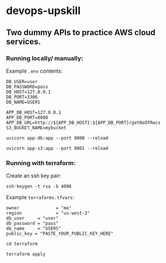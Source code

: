 # devops-upskill

## Two dummy APIs to practice AWS cloud services.

### Running locally/ manually:

Example `.env` contents:
```
DB_USER=user
DB_PASSWORD=pass
DB_HOST=127.0.0.1
DB_PORT=3306
DB_NAME=USERS

APP_DB_HOST=127.0.0.1
APP_DB_PORT=8000
APP_DB_URL=http://${APP_DB_HOST}:${APP_DB_PORT}/getNoOfRecs
S3_BUCKET_NAME=mybucket
```

`uvicorn app-db:app --port 8000 --reload`

`uvicorn app-s3:app --port 8001 --reload`

### Running with terraform:

Create an ssh key pair:

`ssh-keygen -t rsa -b 4096`

Example `terraforms.tfvars`:
```
owner              = "me"
region             = "us-west-2"
db_user     = "user"
db_password = "pass"
db_name     = "USERS"
public_key = "PASTE_YOUR_PUBLIC_KEY_HERE"
```

`cd terraform`

`terraform apply`
